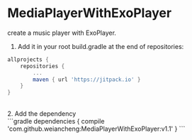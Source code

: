 # MediaPlayerWithExoPlayer

create a music player with ExoPlayer.

1. Add it in your root build.gradle at the end of repositories: <br>
```gradle
allprojects {
	repositories {
		...
		maven { url 'https://jitpack.io' }
	}
}
```
<br>
2. Add the dependency<br>
```gradle
dependencies {
	compile 'com.github.weiancheng:MediaPlayerWithExoPlayer:v1.1'
}
```

